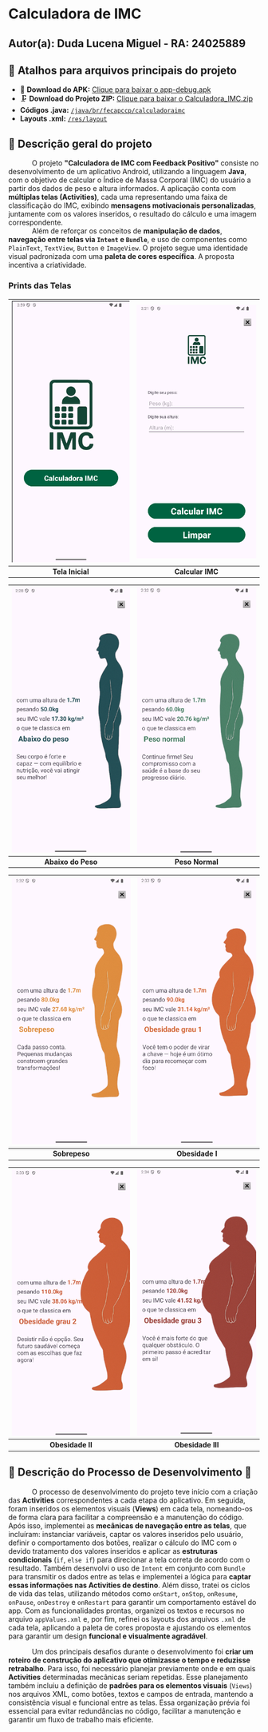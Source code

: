# Calculadora de IMC
## Autor(a): Duda Lucena Miguel - RA: 24025889

## 📂 Atalhos para arquivos principais do projeto

- 📱 **Download do APK:**  [Clique para baixar o app-debug.apk](https://raw.githubusercontent.com/DudaLucenaMiguel/Calculadora_de_IMC/main/app-debug.apk)
- 🗜️ **Download do Projeto ZIP:**  [Clique para baixar o Calculadora_IMC.zip](https://raw.githubusercontent.com/DudaLucenaMiguel/Calculadora_de_IMC/main/Calculadora%20IMC.zip)
- **Códigos .java:**  [`/java/br/fecapccp/calculadoraimc`](https://github.com/DudaLucenaMiguel/Calculadora_de_IMC/tree/main/app/src/main/java/br/fecapccp/calculadoraimc)
- **Layouts .xml:**  [`/res/layout`](https://github.com/DudaLucenaMiguel/Calculadora_de_IMC/tree/main/app/src/main/res/layout)

## 📱 Descrição geral do projeto

&nbsp;&nbsp;&nbsp;&nbsp;&nbsp;&nbsp;&nbsp;&nbsp;&nbsp;&nbsp;&nbsp;&nbsp;O projeto **"Calculadora de IMC com Feedback Positivo"** consiste no desenvolvimento de um aplicativo Android, utilizando a linguagem **Java**, com o objetivo de calcular o Índice de Massa Corporal (IMC) do usuário a partir dos dados de peso e altura informados. A aplicação conta com **múltiplas telas (Activities)**, cada uma representando uma faixa de classificação do IMC, exibindo **mensagens motivacionais personalizadas**, juntamente com os valores inseridos, o resultado do cálculo e uma imagem correspondente.
<br>
&nbsp;&nbsp;&nbsp;&nbsp;&nbsp;&nbsp;&nbsp;&nbsp;&nbsp;&nbsp;&nbsp;&nbsp;Além de reforçar os conceitos de **manipulação de dados**, **navegação entre telas via `Intent` e `Bundle`**, e uso de componentes como `PlainText`, `TextView`, `Button` e `ImageView`. O projeto segue uma identidade visual padronizada com uma **paleta de cores específica**. A proposta incentiva a criatividade.


### Prints das Telas
<div align="center">
 
| ![Tela Inicial](https://github.com/DudaLucenaMiguel/Calculadora_de_IMC/blob/main/Images/Print_Tela_MainActivity.png?raw=true) | ![Calcular IMC](https://github.com/DudaLucenaMiguel/Calculadora_de_IMC/blob/main/Images/Print_Tela_CalculoIMCActivity.png?raw=true) |
|:--:|:--:|
| **Tela Inicial** | **Calcular IMC** |

| ![Abaixo do Peso](https://github.com/DudaLucenaMiguel/Calculadora_de_IMC/blob/main/Images/Print_Tela_AbaixoDoPesoActivity.png?raw=true) | ![Peso Normal](https://github.com/DudaLucenaMiguel/Calculadora_de_IMC/blob/main/Images/Print_Tela_PesoNormalActivity.png?raw=true) |
|:--:|:--:|
| **Abaixo do Peso** | **Peso Normal** |

| ![Sobrepeso](https://github.com/DudaLucenaMiguel/Calculadora_de_IMC/blob/main/Images/Print_Tela_SobrepesoActivity.png?raw=true) | ![Obesidade I](https://github.com/DudaLucenaMiguel/Calculadora_de_IMC/blob/main/Images/Print_Tela_Obesidade1Activity.png?raw=true) |
|:--:|:--:|
| **Sobrepeso** | **Obesidade I** |

| ![Obesidade II](https://github.com/DudaLucenaMiguel/Calculadora_de_IMC/blob/main/Images/Print_Tela_Obesidade2Activity.png?raw=true) | ![Obesidade III](https://github.com/DudaLucenaMiguel/Calculadora_de_IMC/blob/main/Images/Print_Tela_Obesidade3Activity.png?raw=true) |
|:--:|:--:|
| **Obesidade II** | **Obesidade III** |

</div>

## 🔧 Descrição do Processo de Desenvolvimento 🚧

&nbsp;&nbsp;&nbsp;&nbsp;&nbsp;&nbsp;&nbsp;&nbsp;&nbsp;&nbsp;&nbsp;&nbsp;O processo de desenvolvimento do projeto teve início com a criação das **Activities** correspondentes a cada etapa do aplicativo. Em seguida, foram inseridos os elementos visuais (**Views**) em cada tela, nomeando-os de forma clara para facilitar a compreensão e a manutenção do código. Após isso, implementei as **mecânicas de navegação entre as telas**, que incluíram: instanciar variáveis, captar os valores inseridos pelo usuário, definir o comportamento dos botões, realizar o cálculo do IMC com o devido tratamento dos valores inseridos e aplicar as **estruturas condicionais** (`if`, `else if`) para direcionar a tela correta de acordo com o resultado. Também desenvolvi o uso de `Intent` em conjunto com `Bundle` para transmitir os dados entre as telas e implementei a lógica para **captar essas informações nas Activities de destino**. Além disso, tratei os ciclos de vida das telas, utilizando métodos como `onStart`, `onStop`, `onResume`, `onPause`, `onDestroy` e `onRestart` para garantir um comportamento estável do app. Com as funcionalidades prontas, organizei os textos e recursos no arquivo `appValues.xml` e, por fim, refinei os layouts dos arquivos `.xml` de cada tela, aplicando a paleta de cores proposta e ajustando os elementos para garantir um design **funcional e visualmente agradável**.

&nbsp;&nbsp;&nbsp;&nbsp;&nbsp;&nbsp;&nbsp;&nbsp;&nbsp;&nbsp;&nbsp;&nbsp;Um dos principais desafios durante o desenvolvimento foi **criar um roteiro de construção do aplicativo que otimizasse o tempo e reduzisse retrabalho**. Para isso, foi necessário planejar previamente onde e em quais **Activities** determinadas mecânicas seriam repetidas. Esse planejamento também incluiu a definição de **padrões para os elementos visuais** (`Views`) nos arquivos XML, como botões, textos e campos de entrada, mantendo a consistência visual e funcional entre as telas. Essa organização prévia foi essencial para evitar redundâncias no código, facilitar a manutenção e garantir um fluxo de trabalho mais eficiente.







